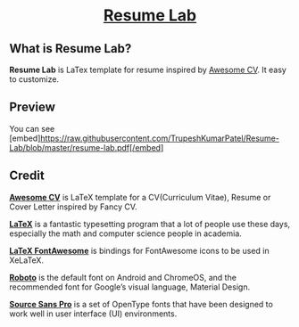 <h1 align="center">
	<a href="https://github.com/TrupeshKumarPatel/Resume-Lab" title="ResumeLab Documentation">
		Resume Lab
	</a>
  <br />
</h1>

## What is Resume Lab?
**Resume Lab** is LaTex template for resume inspired by [Awesome CV](https://github.com/posquit0/Awesome-CV). It easy to customize.

## Preview

You can see [embed]https://raw.githubusercontent.com/TrupeshKumarPatel/Resume-Lab/blob/master/resume-lab.pdf[/embed]

## Credit

[**Awesome CV**](https://github.com/posquit0/Awesome-CV) is LaTeX template for a CV(Curriculum Vitae), Resume or Cover Letter inspired by Fancy CV.

[**LaTeX**](http://www.latex-project.org) is a fantastic typesetting program that a lot of people use these days, especially the math and computer science people in academia.

[**LaTeX FontAwesome**](https://github.com/furl/latex-fontawesome) is bindings for FontAwesome icons to be used in XeLaTeX.

[**Roboto**](https://github.com/google/roboto) is the default font on Android and ChromeOS, and the recommended font for Google’s visual language, Material Design.

[**Source Sans Pro**](https://github.com/adobe-fonts/source-sans-pro) is a set of OpenType fonts that have been designed to work well in user interface (UI) environments.
